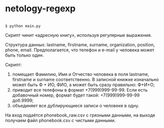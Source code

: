 # netology-regexp

```#!bash

$ python main.py

```
Скрипт чинит «адресную книгу», используя регулярные выражения.

Структура данных:
lastname, firstname, surname, organization, position, phone, email.
Предполагается, что телефон и e-mail у человека может быть только один.

Скрипт:
1) помещает Фамилию, Имя и Отчество человека в поля lastname, firstname и surname соответственно. В записной книжке изначально может быть Ф + ИО, ФИО, а может быть сразу правильно: Ф+И+О;
2) приводит все телефоны в формат +7(999)999-99-99. Если есть добавочный номер, формат будет такой: +7(999)999-99-99 доб.9999;
3) объединяет все дублирующиеся записи о человеке в одну.

На вход подаётся phonebook_raw.csv с грязными данными, на выходе получаем файл phonebook.csv с чистыми данными.
